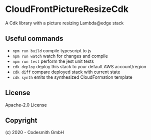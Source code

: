 # CloudFrontPictureResizeCdk

A Cdk library with a picture resizing Lambda@edge stack

## Useful commands

 * `npm run build`   compile typescript to js
 * `npm run watch`   watch for changes and compile
 * `npm run test`    perform the jest unit tests
 * `cdk deploy`      deploy this stack to your default AWS account/region
 * `cdk diff`        compare deployed stack with current state
 * `cdk synth`       emits the synthesized CloudFormation template

## License

Apache-2.0 License

## Copyright

(c) 2020 - Codesmith GmbH